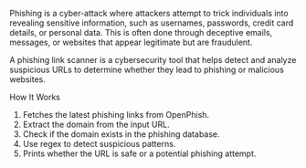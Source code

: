 Phishing is a cyber-attack where attackers attempt to trick individuals into revealing sensitive information, such as usernames, passwords, credit card details, or personal data. This is often done through deceptive emails, messages, or websites that appear legitimate but are fraudulent.

A phishing link scanner is a cybersecurity tool that helps detect and analyze suspicious URLs to determine whether they lead to phishing or malicious websites.

How It Works

1. Fetches the latest phishing links from OpenPhish.
2. Extract the domain from the input URL.
3. Check if the domain exists in the phishing database.
4. Use regex to detect suspicious patterns.
5. Prints whether the URL is safe or a potential phishing attempt.
